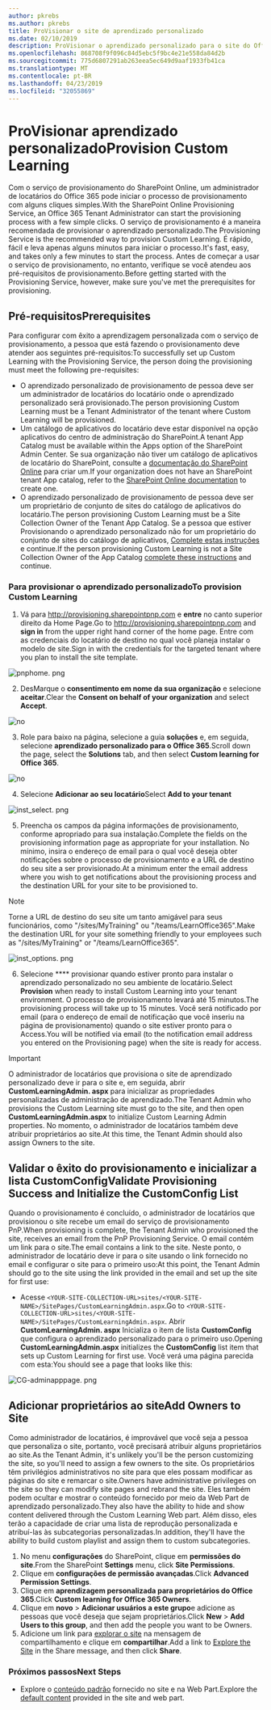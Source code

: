 ```yaml
---
author: pkrebs
ms.author: pkrebs
title: ProVisionar o site de aprendizado personalizado
ms.date: 02/10/2019
description: ProVisionar o aprendizado personalizado para o site do Office 365 por meio do mecanismo de provisionamento do SharePoint
ms.openlocfilehash: 868708f9f096c84d5ebc5f9bc4e21e558da84d2b
ms.sourcegitcommit: 775d6807291ab263eea5ec649d9aaf1933fb41ca
ms.translationtype: MT
ms.contentlocale: pt-BR
ms.lasthandoff: 04/23/2019
ms.locfileid: "32055869"
---
```

# <a name="provision-custom-learning"></a><span data-ttu-id="cc389-103">ProVisionar aprendizado personalizado</span><span class="sxs-lookup"><span data-stu-id="cc389-103">Provision Custom Learning</span></span> 

<span data-ttu-id="cc389-104">Com o serviço de provisionamento do SharePoint Online, um administrador de locatários do Office 365 pode iniciar o processo de provisionamento com alguns cliques simples.</span><span class="sxs-lookup"><span data-stu-id="cc389-104">With the SharePoint Online Provisioning Service, an Office 365 Tenant Administrator can start the provisioning process with a few simple clicks.</span></span> <span data-ttu-id="cc389-105">O serviço de provisionamento é a maneira recomendada de provisionar o aprendizado personalizado.</span><span class="sxs-lookup"><span data-stu-id="cc389-105">The Provisioning Service is the recommended way to provision Custom Learning.</span></span> <span data-ttu-id="cc389-106">É rápido, fácil e leva apenas alguns minutos para iniciar o processo.</span><span class="sxs-lookup"><span data-stu-id="cc389-106">It's fast, easy, and takes only a few minutes to start the process.</span></span> <span data-ttu-id="cc389-107">Antes de começar a usar o serviço de provisionamento, no entanto, verifique se você atendeu aos pré-requisitos de provisionamento.</span><span class="sxs-lookup"><span data-stu-id="cc389-107">Before getting started with the Provisioning Service, however, make sure you've met the prerequisites for provisioning.</span></span>

## <a name="prerequisites"></a><span data-ttu-id="cc389-108">Pré-requisitos</span><span class="sxs-lookup"><span data-stu-id="cc389-108">Prerequisites</span></span>
 
<span data-ttu-id="cc389-109">Para configurar com êxito a aprendizagem personalizada com o serviço de provisionamento, a pessoa que está fazendo o provisionamento deve atender aos seguintes pré-requisitos:</span><span class="sxs-lookup"><span data-stu-id="cc389-109">To successfully set up Custom Learning with the Provisioning Service, the person doing the provisioning must meet the following pre-requisites:</span></span> 
 
- <span data-ttu-id="cc389-110">O aprendizado personalizado de provisionamento de pessoa deve ser um administrador de locatários do locatário onde o aprendizado personalizado será provisionado.</span><span class="sxs-lookup"><span data-stu-id="cc389-110">The person provisioning Custom Learning must be a Tenant Administrator of the tenant where Custom Learning will be provisioned.</span></span>  
- <span data-ttu-id="cc389-111">Um catálogo de aplicativos do locatário deve estar disponível na opção aplicativos do centro de administração do SharePoint.</span><span class="sxs-lookup"><span data-stu-id="cc389-111">A tenant App Catalog must be available within the Apps option of the SharePoint Admin Center.</span></span> <span data-ttu-id="cc389-112">Se sua organização não tiver um catálogo de aplicativos de locatário do SharePoint, consulte a [documentação do SharePoint Online](https://docs.microsoft.com/en-us/sharepoint/use-app-catalog) para criar um.</span><span class="sxs-lookup"><span data-stu-id="cc389-112">If your organization does not have an SharePoint tenant App catalog, refer to the [SharePoint Online documentation](https://docs.microsoft.com/en-us/sharepoint/use-app-catalog) to create one.</span></span>  
- <span data-ttu-id="cc389-113">O aprendizado personalizado de provisionamento de pessoa deve ser um proprietário de conjunto de sites do catálogo de aplicativos do locatário.</span><span class="sxs-lookup"><span data-stu-id="cc389-113">The person provisioning Custom Learning must be a Site Collection Owner of the Tenant App Catalog.</span></span> <span data-ttu-id="cc389-114">Se a pessoa que estiver Provisionando o aprendizado personalizado não for um proprietário do conjunto de sites do catálogo de aplicativos, [Complete estas instruções](addappadmin.md) e continue.</span><span class="sxs-lookup"><span data-stu-id="cc389-114">If the person provisioning Custom Learning is not a Site Collection Owner of the App Catalog [complete these instructions](addappadmin.md) and continue.</span></span> 

### <a name="to-provision-custom-learning"></a><span data-ttu-id="cc389-115">Para provisionar o aprendizado personalizado</span><span class="sxs-lookup"><span data-stu-id="cc389-115">To provision Custom Learning</span></span>

1. <span data-ttu-id="cc389-116">Vá para http://provisioning.sharepointpnp.com e **entre** no canto superior direito da Home Page.</span><span class="sxs-lookup"><span data-stu-id="cc389-116">Go to http://provisioning.sharepointpnp.com and **sign in** from the upper right hand corner of the home page.</span></span>  <span data-ttu-id="cc389-117">Entre com as credenciais do locatário de destino no qual você planeja instalar o modelo de site.</span><span class="sxs-lookup"><span data-stu-id="cc389-117">Sign in with the  credentials for the targeted tenant where you plan to install the site template.</span></span>

![pnphome. png](media/inst_signin.png)

2. <span data-ttu-id="cc389-119">DesMarque o **consentimento em nome da sua organização** e selecione **aceitar**.</span><span class="sxs-lookup"><span data-stu-id="cc389-119">Clear the **Consent on behalf of your organization** and select **Accept**.</span></span>

![no](media/inst_perms.png)

3. <span data-ttu-id="cc389-121">Role para baixo na página, selecione a guia **soluções** e, em seguida, selecione **aprendizado personalizado para o Office 365**.</span><span class="sxs-lookup"><span data-stu-id="cc389-121">Scroll down the page, select the **Solutions** tab, and then select **Custom learning for Office 365**.</span></span> 

![no](media/inst_select.png)

4. <span data-ttu-id="cc389-123">Selecione **Adicionar ao seu locatário**</span><span class="sxs-lookup"><span data-stu-id="cc389-123">Select **Add to your tenant**</span></span>

![inst_select. png](media/inst_add.png)

5. <span data-ttu-id="cc389-125">Preencha os campos da página informações de provisionamento, conforme apropriado para sua instalação.</span><span class="sxs-lookup"><span data-stu-id="cc389-125">Complete the fields on the provisioning information page as appropriate for your installation.</span></span> <span data-ttu-id="cc389-126">No mínimo, insira o endereço de email para o qual você deseja obter notificações sobre o processo de provisionamento e a URL de destino do seu site a ser provisionado.</span><span class="sxs-lookup"><span data-stu-id="cc389-126">At a minimum enter the email address where you wish to get notifications about the provisioning process and the destination URL for your site to be provisioned to.</span></span>  
> [!NOTE]
> <span data-ttu-id="cc389-127">Torne a URL de destino do seu site um tanto amigável para seus funcionários, como "/sites/MyTraining" ou "/teams/LearnOffice365".</span><span class="sxs-lookup"><span data-stu-id="cc389-127">Make the destination URL for your site something friendly to your employees such as "/sites/MyTraining" or "/teams/LearnOffice365".</span></span>

![inst_options. png](media/inst_options.png)

6. <span data-ttu-id="cc389-129">Selecione \*\*\*\* provisionar quando estiver pronto para instalar o aprendizado personalizado no seu ambiente de locatário.</span><span class="sxs-lookup"><span data-stu-id="cc389-129">Select **Provision** when ready to install Custom Learning into your tenant environment.</span></span>  <span data-ttu-id="cc389-130">O processo de provisionamento levará até 15 minutos.</span><span class="sxs-lookup"><span data-stu-id="cc389-130">The provisioning process will take up to 15 minutes.</span></span> <span data-ttu-id="cc389-131">Você será notificado por email (para o endereço de email de notificação que você inseriu na página de provisionamento) quando o site estiver pronto para o Access.</span><span class="sxs-lookup"><span data-stu-id="cc389-131">You will be notified via email (to the notification email address you entered on the Provisioning page) when the site is ready for access.</span></span> 

> [!IMPORTANT]
> <span data-ttu-id="cc389-132">O administrador de locatários que provisiona o site de aprendizado personalizado deve ir para o site e, em seguida, abrir **CustomLearningAdmin. aspx** para inicializar as propriedades personalizadas de administração de aprendizado.</span><span class="sxs-lookup"><span data-stu-id="cc389-132">The Tenant Admin who provisions the Custom Learning site must go to the site, and then open **CustomLearningAdmin.aspx** to initialize Custom Learning Admin properties.</span></span> <span data-ttu-id="cc389-133">No momento, o administrador de locatários também deve atribuir proprietários ao site.</span><span class="sxs-lookup"><span data-stu-id="cc389-133">At this time, the Tenant Admin should also assign Owners to the site.</span></span> 

## <a name="validate-provisioning-success-and-initialize-the-customconfig-list"></a><span data-ttu-id="cc389-134">Validar o êxito do provisionamento e inicializar a lista CustomConfig</span><span class="sxs-lookup"><span data-stu-id="cc389-134">Validate Provisioning Success and Initialize the CustomConfig List</span></span>

<span data-ttu-id="cc389-135">Quando o provisionamento é concluído, o administrador de locatários que provisionou o site recebe um email do serviço de provisionamento PnP.</span><span class="sxs-lookup"><span data-stu-id="cc389-135">When provisioning is complete, the Tenant Admin who provisioned the site, receives an email from the PnP Provisioning Service.</span></span> <span data-ttu-id="cc389-136">O email contém um link para o site.</span><span class="sxs-lookup"><span data-stu-id="cc389-136">The email contains a link to the site.</span></span> <span data-ttu-id="cc389-137">Neste ponto, o administrador de locatário deve ir para o site usando o link fornecido no email e configurar o site para o primeiro uso:</span><span class="sxs-lookup"><span data-stu-id="cc389-137">At this point, the Tenant Admin should go to the site using the link provided in the email and set up the site for first use:</span></span>

- <span data-ttu-id="cc389-138">Acesse `<YOUR-SITE-COLLECTION-URL>sites/<YOUR-SITE-NAME>/SitePages/CustomLearningAdmin.aspx`.</span><span class="sxs-lookup"><span data-stu-id="cc389-138">Go to `<YOUR-SITE-COLLECTION-URL>sites/<YOUR-SITE-NAME>/SitePages/CustomLearningAdmin.aspx`.</span></span> <span data-ttu-id="cc389-139">Abrir **CustomLearningAdmin. aspx** Inicializa o item de lista **CustomConfig** que configura o aprendizado personalizado para o primeiro uso.</span><span class="sxs-lookup"><span data-stu-id="cc389-139">Opening **CustomLearningAdmin.aspx** initializes the **CustomConfig** list item that sets up Custom Learning for first use.</span></span> <span data-ttu-id="cc389-140">Você verá uma página parecida com esta:</span><span class="sxs-lookup"><span data-stu-id="cc389-140">You should see a page that looks like this:</span></span>

![CG-adminapppage. png](media/cg-adminapppage.png)

## <a name="add-owners-to-site"></a><span data-ttu-id="cc389-142">Adicionar proprietários ao site</span><span class="sxs-lookup"><span data-stu-id="cc389-142">Add Owners to Site</span></span>
<span data-ttu-id="cc389-143">Como administrador de locatários, é improvável que você seja a pessoa que personaliza o site, portanto, você precisará atribuir alguns proprietários ao site.</span><span class="sxs-lookup"><span data-stu-id="cc389-143">As the Tenant Admin, it's unlikely you'll be the person customizing the site, so you'll need to assign a few owners to the site.</span></span> <span data-ttu-id="cc389-144">Os proprietários têm privilégios administrativos no site para que eles possam modificar as páginas do site e remarcar o site.</span><span class="sxs-lookup"><span data-stu-id="cc389-144">Owners have administrative privileges on the site so they can modify site pages and rebrand the site.</span></span> <span data-ttu-id="cc389-145">Eles também podem ocultar e mostrar o conteúdo fornecido por meio da Web Part de aprendizado personalizado.</span><span class="sxs-lookup"><span data-stu-id="cc389-145">They also have the ability to hide and show content delivered through the Custom Learning Web part.</span></span> <span data-ttu-id="cc389-146">Além disso, eles terão a capacidade de criar uma lista de reprodução personalizada e atribuí-las às subcategorias personalizadas.</span><span class="sxs-lookup"><span data-stu-id="cc389-146">In addition, they'll have the ability to build custom playlist and assign them to custom subcategories.</span></span>  

1. <span data-ttu-id="cc389-147">No menu **configurações** do SharePoint, clique em **permissões do site**.</span><span class="sxs-lookup"><span data-stu-id="cc389-147">From the SharePoint **Settings** menu, click **Site Permissions**.</span></span>
2. <span data-ttu-id="cc389-148">Clique em **configurações de permissão avançadas**.</span><span class="sxs-lookup"><span data-stu-id="cc389-148">Click **Advanced Permission Settings**.</span></span>
3. <span data-ttu-id="cc389-149">Clique em **aprendizagem personalizada para proprietários do Office 365**.</span><span class="sxs-lookup"><span data-stu-id="cc389-149">Click **Custom learning for Office 365 Owners**.</span></span>
4. <span data-ttu-id="cc389-150">Clique em **novo** > **Adicionar usuários a este grupo**e adicione as pessoas que você deseja que sejam proprietários.</span><span class="sxs-lookup"><span data-stu-id="cc389-150">Click **New** > **Add Users to this group**, and then add the people you want to be Owners.</span></span> 
5. <span data-ttu-id="cc389-151">Adicione um link para [explorar o site](custom_exploresite.md) na mensagem de compartilhamento e clique em **compartilhar**.</span><span class="sxs-lookup"><span data-stu-id="cc389-151">Add a link to [Explore the Site](custom_exploresite.md) in the Share message, and then click **Share**.</span></span>

### <a name="next-steps"></a><span data-ttu-id="cc389-152">Próximos passos</span><span class="sxs-lookup"><span data-stu-id="cc389-152">Next Steps</span></span>
- <span data-ttu-id="cc389-153">Explore o [conteúdo padrão](custom_exploresite.md) fornecido no site e na Web Part.</span><span class="sxs-lookup"><span data-stu-id="cc389-153">Explore the [default content](custom_exploresite.md) provided in the site and web part.</span></span>
